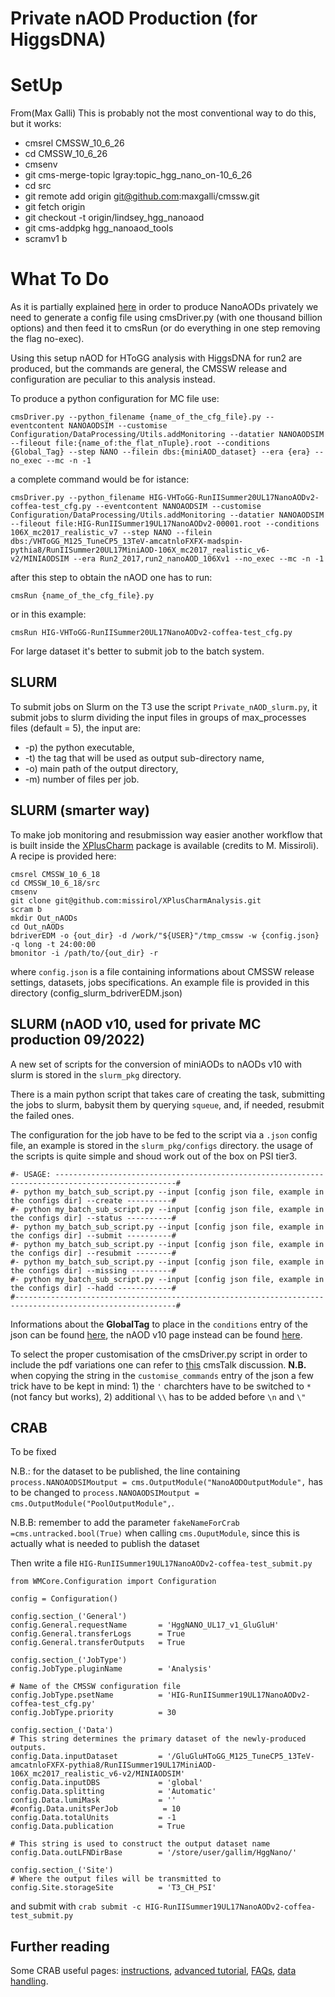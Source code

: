 # Private nAOD Production (for HiggsDNA)

# SetUp
From(Max Galli)
This is probably not the most conventional way to do this, but it works:

* cmsrel CMSSW_10_6_26
* cd CMSSW_10_6_26
* cmsenv
* git cms-merge-topic lgray:topic_hgg_nano_on-10_6_26
* cd src
* git remote add origin git@github.com:maxgalli/cmssw.git
* git fetch origin
* git checkout -t origin/lindsey_hgg_nanoaod
* git cms-addpkg hgg_nanoaod_tools
* scramv1 b

# What To Do

As it is partially explained [here](https://twiki.cern.ch/twiki/bin/view/Sandbox/NanoAODProduction) in order to produce NanoAODs privately we need to generate a config file using cmsDriver.py (with one thousand billion options) and then feed it to cmsRun (or do everything in one step removing the flag no-exec).

Using this setup nAOD for HToGG analysis with HiggsDNA for run2 are produced, but the commands are general, the CMSSW release and configuration are peculiar to this analysis instead.

To produce a python configuration for MC file use:
```
cmsDriver.py --python_filename {name_of_the_cfg_file}.py --eventcontent NANOAODSIM --customise Configuration/DataProcessing/Utils.addMonitoring --datatier NANOAODSIM --fileout file:{name_of:the_flat_nTuple}.root --conditions {Global_Tag} --step NANO --filein dbs:{miniAOD_dataset} --era {era} --no_exec --mc -n -1
```
a complete command would be for istance:
```
cmsDriver.py --python_filename HIG-VHToGG-RunIISummer20UL17NanoAODv2-coffea-test_cfg.py --eventcontent NANOAODSIM --customise Configuration/DataProcessing/Utils.addMonitoring --datatier NANOAODSIM --fileout file:HIG-RunIISummer19UL17NanoAODv2-00001.root --conditions 106X_mc2017_realistic_v7 --step NANO --filein dbs:/VHToGG_M125_TuneCP5_13TeV-amcatnloFXFX-madspin-pythia8/RunIISummer20UL17MiniAOD-106X_mc2017_realistic_v6-v2/MINIAODSIM --era Run2_2017,run2_nanoAOD_106Xv1 --no_exec --mc -n -1
```
after this step to obtain the nAOD one has to run:
```
cmsRun {name_of_the_cfg_file}.py
```
or in this example:
```
cmsRun HIG-VHToGG-RunIISummer20UL17NanoAODv2-coffea-test_cfg.py
```
For large dataset it's better to submit job to the batch system. 

## SLURM
To submit jobs on Slurm on the T3 use the script `Private_nAOD_slurm.py`, it submit jobs to slurm dividing the input files in groups of max_processes files (default = 5), the input are:
* -p) the python executable, 
* -t) the tag that will be used as output sub-directory name, 
* -o) main path of the output directory,
* -m) number of files per job.

## SLURM (smarter way)
To make job monitoring and resubmission way easier another workflow that is built inside the [XPlusCharm](https://github.com/missirol/XPlusCharmAnalysis) package is available (credits to M. Missiroli).
A recipe is provided here:
```
cmsrel CMSSW_10_6_18
cd CMSSW_10_6_18/src
cmsenv
git clone git@github.com:missirol/XPlusCharmAnalysis.git
scram b
mkdir Out_nAODs
cd Out_nAODs
bdriverEDM -o {out_dir} -d /work/"${USER}"/tmp_cmssw -w {config.json} -q long -t 24:00:00
bmonitor -i /path/to/{out_dir} -r 
```
where `config.json` is a file containing informations about CMSSW release settings, datasets, jobs specifications. 
An example file is provided in this directory (config_slurm_bdriverEDM.json)

## SLURM (nAOD v10, used for private MC production 09/2022)
A new set of scripts for the conversion of miniAODs to nAODs v10 with slurm is stored in the `slurm_pkg` directory. 

There is a main python script that takes care of creating the task, submitting the jobs to slurm, babysit them by querying `squeue`, and, if needed, resubmit the failed ones. 

The configuration for the job have to be fed to the script via a `.json` config file, an example is stored in the `slurm_pkg/configs` directory. the usage of the scripts is quite simple and shoud work out of the box on PSI tier3.
```
#- USAGE: -------------------------------------------------------------------------------------------------#
#- python my_batch_sub_script.py --input [config json file, example in the configs dir] --create ----------#
#- python my_batch_sub_script.py --input [config json file, example in the configs dir] --status ----------#
#- python my_batch_sub_script.py --input [config json file, example in the configs dir] --submit ----------#
#- python my_batch_sub_script.py --input [config json file, example in the configs dir] --resubmit --------#
#- python my_batch_sub_script.py --input [config json file, example in the configs dir] --missing ---------#
#- python my_batch_sub_script.py --input [config json file, example in the configs dir] --hadd ------------#
#----------------------------------------------------------------------------------------------------------#
```
Informations about the **GlobalTag** to place in the `conditions` entry of the json can be found [here](https://github.com/cms-sw/cmssw/blob/CMSSW_12_4_8/Configuration/AlCa/python/autoCond.py), the nAOD v10 page instead can be found [here](https://gitlab.cern.ch/cms-nanoAOD/nanoaod-doc/-/wikis/Releases/NanoAODv10). 

To select the proper customisation of the cmsDriver.py script in order to include the pdf variations one can refer to [this](https://cms-talk.web.cern.ch/t/validate-requests-with-store-rwgt-info-false-in-gridpacks/12417/15?u=tbevilac) cmsTalk discussion. **N.B.** when copying the string in the `customise_commands` entry of the json a few trick have to be kept in mind: 1) the `'` charchters have to be switched to `*` (not fancy but works), 2) additional `\\` has to be added before `\n` and `\"` 
## CRAB

To be fixed

N.B.: for the dataset to be published, the line containing `process.NANOAODSIMoutput = cms.OutputModule("NanoAODOutputModule",` has to be changed to `process.NANOAODSIMoutput = cms.OutputModule("PoolOutputModule",`.

N.B.B: remember to add the parameter `fakeNameForCrab =cms.untracked.bool(True)` when calling `cms.OuputModule`, since this is actually what is needed to publish the dataset

Then write a file `HIG-RunIISummer19UL17NanoAODv2-coffea-test_submit.py`

```
from WMCore.Configuration import Configuration

config = Configuration()

config.section_('General')
config.General.requestName       = 'HggNANO_UL17_v1_GluGluH'
config.General.transferLogs      = True
config.General.transferOutputs   = True

config.section_('JobType')
config.JobType.pluginName        = 'Analysis'

# Name of the CMSSW configuration file
config.JobType.psetName          = 'HIG-RunIISummer19UL17NanoAODv2-coffea-test_cfg.py'
config.JobType.priority          = 30

config.section_('Data')
# This string determines the primary dataset of the newly-produced outputs.
config.Data.inputDataset         = '/GluGluHToGG_M125_TuneCP5_13TeV-amcatnloFXFX-pythia8/RunIISummer19UL17MiniAOD-106X_mc2017_realistic_v6-v2/MINIAODSIM'
config.Data.inputDBS             = 'global'
config.Data.splitting            = 'Automatic'
config.Data.lumiMask             = ''
#config.Data.unitsPerJob          = 10
config.Data.totalUnits           = -1
config.Data.publication          = True

# This string is used to construct the output dataset name
config.Data.outLFNDirBase        = '/store/user/gallim/HggNano/'

config.section_('Site')
# Where the output files will be transmitted to
config.Site.storageSite          = 'T3_CH_PSI'
```
and submit with `crab submit -c HIG-RunIISummer19UL17NanoAODv2-coffea-test_submit.py`

## Further reading

Some CRAB useful pages: [instructions](https://twiki.cern.ch/twiki/bin/view/CMSPublic/WorkBookCRAB3Tutorial), [advanced tutorial](https://twiki.cern.ch/twiki/bin/view/CMSPublic/CRAB3AdvancedTutorial), [FAQs](https://twiki.cern.ch/twiki/bin/view/CMSPublic/CRAB3FAQ#crab_submit_fails_with_Task_coul), [data handling](https://twiki.cern.ch/twiki/bin/view/CMSPublic/Crab3DataHandling#Publication_in_DBS).









